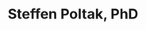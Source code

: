 ---
title: Steffen Poltak, PhD
position: PhD Student
layout: default
contact:
publications: 
image: /images/user-icon.svg
group: grad
year-start: 2006
year-end: 2010
present-position: Lecturer, University of New Hampshire
---